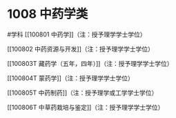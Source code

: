 # 1008 中药学类
#学科
[[100801 中药学]]（注：授予理学学士学位）

[[100802 中药资源与开发]]（注：授予理学学士学位）

[[100803T 藏药学（五年，四年）]]（注：授予理学学士学位）

[[100804T 蒙药学]]（注：授予理学学士学位）

[[100805T 中药制药]]（注：授予理学或工学学士学位）

[[100806T 中草药栽培与鉴定]]（注：授予理学学士学位）